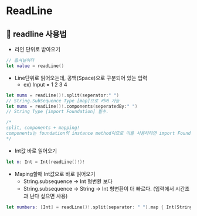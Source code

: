 # ReadLine

## 🍎 readline 사용법
- 라인 단위로 받아오기
```swift
// 옵셔널이다
let value = readLine()
```
- Line단위로 읽어오는데, 공백(Space)으로 구분되어 있는 입력
    - ex) Input = 1 2 3 4
```swift
let nums = readLine()!.split(seperator:" ")  
// String.SubSequence Type [map]으로 커버 가능
let nums = readLine()!.components(seperatedBy:" ") 
// String Type [import Foundation] 필수.

/*
split, components + mapping!
components는 foundation의 instance method이므로 이를 사용하려면 import Foundation 해주어야 한다.
*/
```
- Int값 바로 읽어오기
```swift
let n: Int = Int(readLine()!)!
```
- Maping할때 Int값으로 바로 읽어오기
    - String.subsequence -> Int 형변환 보다
    - String.subsequence -> String -> Int 형변환이 더 빠르다. (입력에서 시간초과 난다 싶으면 사용)
```swift
let numbers: [Int] = readLine()!.split(separator: " ").map { Int(String($0))! }
```
